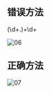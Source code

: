 ## 错误方法
(\d+\.)+\d+

![06](https://github.com/user-attachments/assets/c0cc6397-d6cb-468c-b217-69976937bf20)

## 正确方法

![07](https://github.com/user-attachments/assets/715b2203-5dcd-4c0a-b09f-cf53e22967c5)


